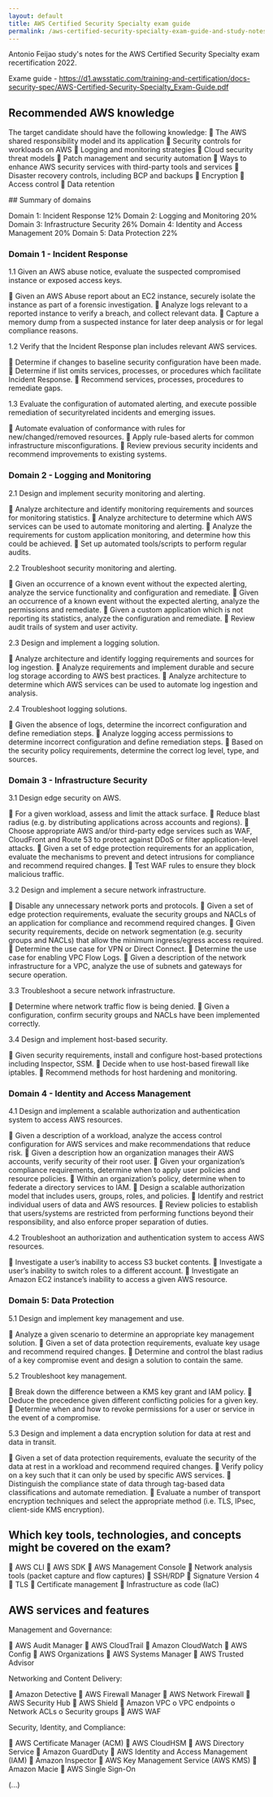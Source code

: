 ```yaml
---
layout: default
title: AWS Certified Security Specialty exam guide
permalink: /aws-certified-security-specialty-exam-guide-and-study-notes/
---
```


Antonio Feijao study's notes for the AWS Certified Security Specialty exam recertification 2022.

Exame guide - <https://d1.awsstatic.com/training-and-certification/docs-security-spec/AWS-Certified-Security-Specialty_Exam-Guide.pdf>

## Recommended AWS knowledge

The target candidate should have the following knowledge:
 The AWS shared responsibility model and its application
 Security controls for workloads on AWS
 Logging and monitoring strategies
 Cloud security threat models
 Patch management and security automation
 Ways to enhance AWS security services with third-party tools and services
 Disaster recovery controls, including BCP and backups
 Encryption
 Access control
 Data retention

## Summary of domains

Domain 1: Incident Response 12%
Domain 2: Logging and Monitoring 20%
Domain 3: Infrastructure Security 26%
Domain 4: Identity and Access Management 20%
Domain 5: Data Protection 22%


### Domain 1 - Incident Response

1.1 Given an AWS abuse notice, evaluate the suspected compromised instance or exposed access keys.

 Given an AWS Abuse report about an EC2 instance, securely isolate the instance as part of a forensic investigation.
 Analyze logs relevant to a reported instance to verify a breach, and collect relevant data.
 Capture a memory dump from a suspected instance for later deep analysis or for legal compliance reasons.

1.2 Verify that the Incident Response plan includes relevant AWS services.

 Determine if changes to baseline security configuration have been made.
 Determine if list omits services, processes, or procedures which facilitate Incident Response.
 Recommend services, processes, procedures to remediate gaps.

1.3 Evaluate the configuration of automated alerting, and execute possible remediation of securityrelated incidents and emerging issues.

 Automate evaluation of conformance with rules for new/changed/removed resources.
 Apply rule-based alerts for common infrastructure misconfigurations.
 Review previous security incidents and recommend improvements to existing systems.

### Domain 2 - Logging and Monitoring

2.1 Design and implement security monitoring and alerting.

 Analyze architecture and identify monitoring requirements and sources for monitoring statistics.
 Analyze architecture to determine which AWS services can be used to automate monitoring and alerting.
 Analyze the requirements for custom application monitoring, and determine how this could be achieved.
 Set up automated tools/scripts to perform regular audits.

2.2 Troubleshoot security monitoring and alerting.

 Given an occurrence of a known event without the expected alerting, analyze the service functionality and configuration and remediate.
 Given an occurrence of a known event without the expected alerting, analyze the permissions and remediate.
 Given a custom application which is not reporting its statistics, analyze the configuration and remediate.
 Review audit trails of system and user activity.

2.3 Design and implement a logging solution.

 Analyze architecture and identify logging requirements and sources for log ingestion.
 Analyze requirements and implement durable and secure log storage according to AWS best practices.
 Analyze architecture to determine which AWS services can be used to automate log ingestion and analysis.

2.4 Troubleshoot logging solutions.

 Given the absence of logs, determine the incorrect configuration and define remediation steps.
 Analyze logging access permissions to determine incorrect configuration and define remediation steps.
 Based on the security policy requirements, determine the correct log level, type, and sources.

### Domain 3 - Infrastructure Security

3.1 Design edge security on AWS.

 For a given workload, assess and limit the attack surface.
 Reduce blast radius (e.g. by distributing applications across accounts and regions).
 Choose appropriate AWS and/or third-party edge services such as WAF, CloudFront and Route 53 to protect against DDoS or filter application-level attacks.
 Given a set of edge protection requirements for an application, evaluate the mechanisms to prevent and detect intrusions for compliance and recommend required changes.
 Test WAF rules to ensure they block malicious traffic.

3.2 Design and implement a secure network infrastructure.

 Disable any unnecessary network ports and protocols.
 Given a set of edge protection requirements, evaluate the security groups and NACLs of an application for compliance and recommend required changes.
 Given security requirements, decide on network segmentation (e.g. security groups and NACLs) that allow the minimum ingress/egress access required.
 Determine the use case for VPN or Direct Connect.
 Determine the use case for enabling VPC Flow Logs.
 Given a description of the network infrastructure for a VPC, analyze the use of subnets and gateways for secure operation.

3.3 Troubleshoot a secure network infrastructure.

 Determine where network traffic flow is being denied.
 Given a configuration, confirm security groups and NACLs have been implemented correctly.

3.4 Design and implement host-based security.

 Given security requirements, install and configure host-based protections including Inspector, SSM.
 Decide when to use host-based firewall like iptables.
 Recommend methods for host hardening and monitoring.

### Domain 4 - Identity and Access Management

4.1 Design and implement a scalable authorization and authentication system to access AWS resources.

 Given a description of a workload, analyze the access control configuration for AWS services and make recommendations that reduce risk.
 Given a description how an organization manages their AWS accounts, verify security of their root user.
 Given your organization’s compliance requirements, determine when to apply user policies and resource policies.
 Within an organization’s policy, determine when to federate a directory services to IAM.
 Design a scalable authorization model that includes users, groups, roles, and policies.
 Identify and restrict individual users of data and AWS resources.
 Review policies to establish that users/systems are restricted from performing functions beyond their responsibility, and also enforce proper separation of duties.

4.2 Troubleshoot an authorization and authentication system to access AWS resources.

 Investigate a user’s inability to access S3 bucket contents.
 Investigate a user’s inability to switch roles to a different account.
 Investigate an Amazon EC2 instance’s inability to access a given AWS resource.

### Domain 5: Data Protection

5.1 Design and implement key management and use.

 Analyze a given scenario to determine an appropriate key management solution.
 Given a set of data protection requirements, evaluate key usage and recommend required changes.
 Determine and control the blast radius of a key compromise event and design a solution to contain the same.

5.2 Troubleshoot key management.

 Break down the difference between a KMS key grant and IAM policy.
 Deduce the precedence given different conflicting policies for a given key.
 Determine when and how to revoke permissions for a user or service in the event of a compromise.

5.3 Design and implement a data encryption solution for data at rest and data in transit.

 Given a set of data protection requirements, evaluate the security of the data at rest in a workload and recommend required changes.
 Verify policy on a key such that it can only be used by specific AWS services.
 Distinguish the compliance state of data through tag-based data classifications and automate remediation.
 Evaluate a number of transport encryption techniques and select the appropriate method (i.e. TLS, IPsec, client-side KMS encryption).


## Which key tools, technologies, and concepts might be covered on the exam?

 AWS CLI
 AWS SDK
 AWS Management Console
 Network analysis tools (packet capture and flow captures)
 SSH/RDP
 Signature Version 4
 TLS
 Certificate management
 Infrastructure as code (IaC)


## AWS services and features

Management and Governance:

 AWS Audit Manager
 AWS CloudTrail
 Amazon CloudWatch
 AWS Config
 AWS Organizations
 AWS Systems Manager
 AWS Trusted Advisor

Networking and Content Delivery:

 Amazon Detective
 AWS Firewall Manager
 AWS Network Firewall
 AWS Security Hub
 AWS Shield
 Amazon VPC
  o VPC endpoints
  o Network ACLs
  o Security groups
 AWS WAF

Security, Identity, and Compliance:

 AWS Certificate Manager (ACM)
 AWS CloudHSM
 AWS Directory Service
 Amazon GuardDuty
 AWS Identity and Access Management (IAM)
 Amazon Inspector
 AWS Key Management Service (AWS KMS)
 Amazon Macie
 AWS Single Sign-On


(...)



